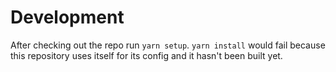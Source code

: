 # Development

After checking out the repo run `yarn setup`. `yarn install` would fail because this repository uses itself for its config and it hasn't been built yet.
